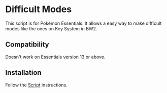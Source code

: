 # Difficult Modes
This script is for Pokémon Essentials. It allows a easy way to make difficult modes like the ones on Key System in BW2.

## Compatibility
Doesn't work on Essentials version 13 or above.

## Installation
Follow the [Script](/Script.rb) instructions.